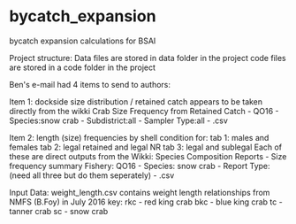 # bycatch_expansion
bycatch expansion calculations for BSAI

Project structure:
Data files are stored in data folder in the project
code files are stored in a code folder in the project

Ben's e-mail had 4 items to send to authors:

Item 1: dockside size distribution / retained catch
appears to be taken directly from the wikki 
Crab Size Frequency from Retained Catch - QO16 - Species:snow crab - Subdistrict:all - Sampler Type:all - .csv

Item 2: length (size) frequencies by shell condition for:
      tab 1: males and females
      tab 2: legal retained and legal NR
      tab 3: legal and sublegal
   Each of these are direct outputs from the Wikki:
    Species Composition Reports - Size frequency summary
    Fishery: QO16 - Species: snow crab - Report Type: (need all three but do them seperately) - .csv



Input Data:
weight_length.csv
contains weight length relationships from NMFS (B.Foy) in July 2016
key:
rkc - red king crab
bkc - blue king crab
tc - tanner crab
sc - snow crab
